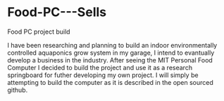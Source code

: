 # Food-PC---Sells
Food PC project build

I have been researching and planning to build an indoor environmentally controlled aquaponics grow system in my garage, I intend to evantually develop a business in the industry. After seeing the MIT Personal Food Computer I decided to build the project and use it as a research springboard for futher developing my own project. I will simply be attempting to build the computer as it is described in the open sourced github. 
